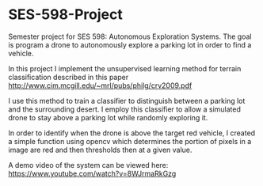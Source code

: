 # SES-598-Project
Semester project for SES 598: Autonomous Exploration Systems. 
The goal is program a drone to autonomously explore a parking lot in order to find a vehicle.

In this project I implement the unsupervised learning method for terrain classification
described in this paper http://www.cim.mcgill.edu/~mrl/pubs/philg/crv2009.pdf

I use this method to train a classifier to distinguish between a parking lot and the
surrounding desert. I employ this classifier to allow a simulated drone to stay above
a parking lot while randomly exploring it.

In order to identify when the drone is above the target red vehicle, I created a simple
function using opencv which determines the portion of pixels in a image are red and then
thresholds then at a given value.

A demo video of the system can be viewed here: https://www.youtube.com/watch?v=8WJrmaRkGzg
